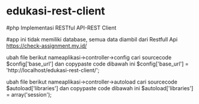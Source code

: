 # edukasi-rest-client
#php Implementasi RESTful API-REST Client

#app ini tidak memiliki database, semua data diambil dari Restfull Api https://check-assignment.my.id/

ubah file berikut nameaplikasi->controller->config
cari sourcecode $config['base_url'] dan copypaste code dibawah ini
$config['base_url'] = 'http://localhost/edukasi-rest-client/';

ubah file berikut nameaplikasi->controller->autoload
cari sourcecode $autoload['libraries'] dan copypaste code dibawah ini
$autoload['libraries'] = array('session');
